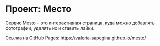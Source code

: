 # Проект: Место

Сервис Mesto - это интерактивная страница, куда можно добавлять фотографии, удалять их и ставить лайки.

Ссылка на GitHub Pages: https://valeria-sapegina.github.io/mesto/
